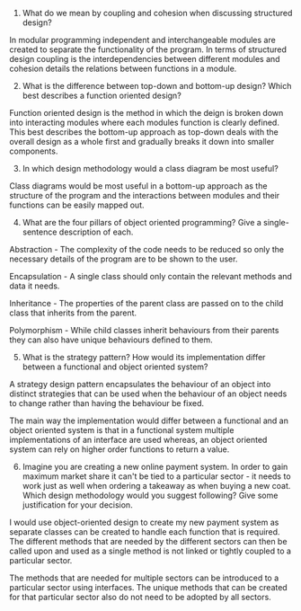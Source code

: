 1) What do we mean by coupling and cohesion when discussing structured design?

In modular programming independent and interchangeable modules are created to separate the functionality of the program. In terms of structured design coupling is the interdependencies between different modules and cohesion details the relations between functions in a module.

2) What is the difference between top-down and bottom-up design? Which best describes a function oriented design?

Function oriented design is the method in which
the deign is broken down into interacting modules where each modules function is clearly defined. This best describes the bottom-up approach as top-down deals with the overall design as a whole first and gradually breaks it down into smaller components.

3) In which design methodology would a class diagram be most useful?

Class diagrams would be most useful in a bottom-up approach as the structure of the program and the interactions between modules and their functions can be easily mapped out.

4) What are the four pillars of object oriented programming? Give a single-sentence description of each.

Abstraction - The complexity of the code needs to be reduced so only the necessary details of the program are to be shown to the user. 

Encapsulation - A single class should only contain the relevant methods and data it needs.

Inheritance - The properties of the parent class are passed on to the child class that inherits from the parent.

Polymorphism - While child classes inherit behaviours from their parents they can also have unique behaviours defined to them.

5) What is the strategy pattern? How would its implementation differ between a functional and object oriented system?

A strategy design pattern encapsulates the behaviour of an object into distinct strategies that can be used when the behaviour of an object needs to change rather than having the behaviour be fixed.

The main way the implementation would differ between a functional and an object oriented system is that in a functional system multiple implementations of an interface are used whereas, an object oriented system can rely on higher order functions to return a value.

6) Imagine you are creating a new online payment system. In order to gain maximum market share it can't be tied to a particular sector - it needs to work just as well when ordering a takeaway as when buying a new coat. Which design methodology would you suggest following? Give some justification for your decision.

I would use object-oriented design to create my new payment system as separate classes can be created to handle each function that is required. The different methods that are needed by the different sectors can then be called upon and used as a single method is not linked or tightly coupled to a particular sector.

The methods that are needed for multiple sectors can be introduced to a particular sector using interfaces. The unique methods that can be created for that particular sector also do not need to be adopted by all sectors.
